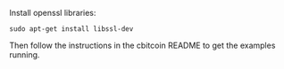 Install openssl libraries:

	sudo apt-get install libssl-dev

Then follow the instructions in the cbitcoin README to get the examples running.
